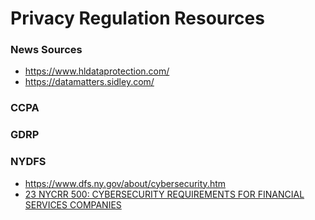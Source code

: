 
Privacy Regulation Resources
====

### News Sources
* https://www.hldataprotection.com/
* https://datamatters.sidley.com/


### CCPA


### GDRP 


### NYDFS
* https://www.dfs.ny.gov/about/cybersecurity.htm
* [23 NYCRR 500:  CYBERSECURITY REQUIREMENTS FOR FINANCIAL SERVICES COMPANIES](https://www.dfs.ny.gov/legal/regulations/adoptions/dfsrf500txt.pdf)





